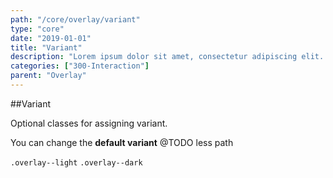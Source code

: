 ```yaml
---
path: "/core/overlay/variant"
type: "core"
date: "2019-01-01"
title: "Variant"
description: "Lorem ipsum dolor sit amet, consectetur adipiscing elit. Nunc tempus laoreet leo sit amet iaculis."
categories: ["300-Interaction"]
parent: "Overlay"
---
```


##Variant

Optional classes for assigning variant.

You can change the **default variant** @TODO less path

`.overlay--light` `.overlay--dark`
        
<demo>
  <demovanilla src="demos/inline/demos/overlay/variant">
  </demovanilla>
</demo>

